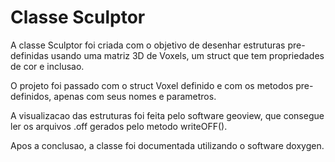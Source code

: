 # Classe Sculptor

A classe Sculptor foi criada com o objetivo de desenhar estruturas pre-definidas usando uma matriz 3D de Voxels, um struct que tem propriedades de cor e inclusao.

O projeto foi passado com o struct Voxel definido e com os metodos pre-definidos, apenas com seus nomes e parametros.

A visualizacao das estruturas foi feita pelo software geoview, que consegue ler os arquivos .off gerados pelo metodo writeOFF().

Apos a conclusao, a classe foi documentada utilizando o software doxygen.